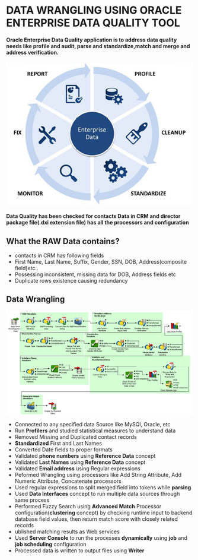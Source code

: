 # DATA WRANGLING USING ORACLE ENTERPRISE DATA QUALITY TOOL<br>
#### Oracle Enterprise Data Quality application is to address data quality needs like profile and audit, parse and standardize,match and merge and address verification.
![image1.png](images/data_quality.png)<br>
#### Data Quality has been checked for contacts Data in CRM and director package file(.dxi extension file) has all the processors and configuration<br>
## What the RAW Data contains?
  - contacts in CRM has following fields
  - First Name, Last Name, Suffix, Gender, SSN, DOB, Address(composite field)etc..
  - Possessing inconsistent, missing data for DOB, Address fields etc
  - Duplicate rows existence causing redundancy
## Data Wrangling
![image2.png](images/process.png)<br>
  - Connected to any specified data Source like MySQl, Oracle, etc
  - Run __Profilers__ and studied statistical measures to understand data
  - Removed Missing and Duplicated contact records
  - __Standardized__ First and Last Names
  - Converted Date fields to proper formats
  - Validated __phone numbers__ using __Reference Data__ concept
  - Validated __Last Names__ using __Reference Data__ concept
  - Validated __Email address__ using Regular expressions
  - Peformed Wrangling using processors like Add String Attribute, Add Numeric Attribute, Concatenate processors
  - Used regular expressions to split merged field into tokens while __parsing__
  - Used __Data Interfaces__ concept to run  multiple data sources through same process
  - Performed Fuzzy Search using __Advanced Match__ Processor configuration(__clustering__ concept) by checking runtime input to backend database field values, then return match score with closely related records
  - ublished matching results as Web services
  - Used __Server Console__ to run the processes __dynamically__ using __job__ and __job scheduling__ configuration
  - Processed data is written to output files using __Writer__
